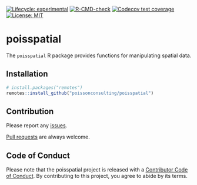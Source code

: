 
<!-- README.md is generated from README.Rmd. Please edit that file -->
<!-- badges: start -->

[![Lifecycle:
experimental](https://img.shields.io/badge/lifecycle-experimental-orange.svg)](https://lifecycle.r-lib.org/articles/stages.html#experimental)
[![R-CMD-check](https://github.com/poissonconsulting/poisspatial/actions/workflows/R-CMD-check.yaml/badge.svg)](https://github.com/poissonconsulting/poisspatial/actions/workflows/R-CMD-check.yaml)
[![Codecov test
coverage](https://codecov.io/gh/poissonconsulting/poisspatial/graph/badge.svg)](https://app.codecov.io/gh/poissonconsulting/poisspatial)
[![License:
MIT](https://img.shields.io/badge/License-MIT-blue.svg)](https://opensource.org/licenses/MIT)
<!-- badges: end -->

# poisspatial

The `poisspatial` R package provides functions for manipulating spatial
data.

## Installation

``` r
# install.packages("remotes")
remotes::install_github("poissonconsulting/poisspatial")
```

## Contribution

Please report any
[issues](https://github.com/poissonconsulting/poisspatial/issues).

[Pull requests](https://github.com/poissonconsulting/poisspatial/pulls)
are always welcome.

## Code of Conduct

Please note that the poisspatial project is released with a [Contributor
Code of
Conduct](https://contributor-covenant.org/version/2/0/CODE_OF_CONDUCT.html).
By contributing to this project, you agree to abide by its terms.

